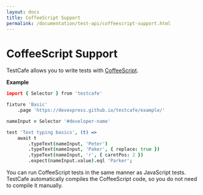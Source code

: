 ```yaml
---
layout: docs
title: CoffeeScript Support
permalink: /documentation/test-api/coffeescript-support.html
---
```

# CoffeeScript Support

TestCafe allows you to write tests with [CoffeeScript](https://coffeescript.org/).

**Example**

```coffee
import { Selector } from 'testcafe'

fixture 'Basic'
    .page 'https://devexpress.github.io/testcafe/example/'

nameInput = Selector '#developer-name'

test 'Text typing basics', (t) =>
    await t
        .typeText(nameInput, 'Peter')
        .typeText(nameInput, 'Paker', { replace: true })
        .typeText(nameInput, 'r', { caretPos: 2 })
        .expect(nameInput.value).eql 'Parker';
```

You can run CoffeeScript tests in the same manner as JavaScript tests. TestCafe automatically compiles the CoffeeScript code, so you do not need to compile it manually.
